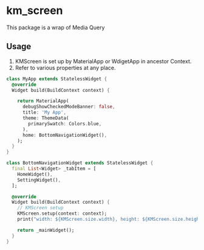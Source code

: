 # km_screen

This package is a wrap of Media Query

## Usage

1. KMScreen is set up by MaterialApp or WdigetApp in ancestor Context.
2. Refer to various properties at any place.

```dart
class MyApp extends StatelessWidget {
  @override
  Widget build(BuildContext context) {

    return MaterialApp(
      debugShowCheckedModeBanner: false,
      title: 'My App',
      theme: ThemeData(
        primarySwatch: Colors.blue,
      ),
      home: BottomNavigationWidget(),
    );
  }
}

class BottomNavigationWidget extends StatelessWidget {
  final List<Widget> _tabItem = [
    HomeWidget(),
    SettingWidget(),
  ];

  @override
  Widget build(BuildContext context) {
    // KMScreen setup
    KMScreen.setup(context: context);
    print("width: ${KMScreen.size.width}, height: ${KMScreen.size.height}");

    return _mainWidget();
  }
}
```